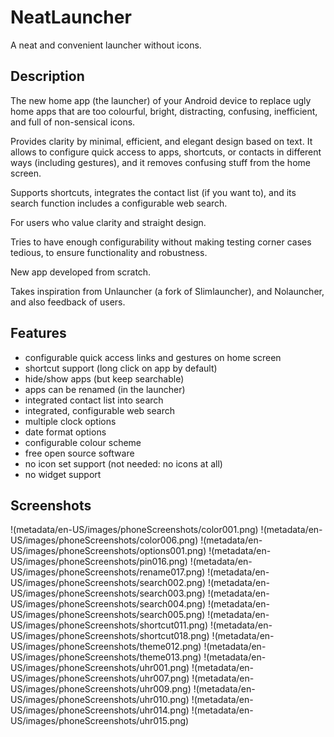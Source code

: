 # NeatLauncher

A neat and convenient launcher without icons.

## Description

The new home app (the launcher) of your Android device to replace
ugly home apps that are too colourful, bright, distracting,
confusing, inefficient, and full of non-sensical icons.

Provides clarity by minimal, efficient, and elegant design based
on text. It allows to configure quick access to apps, shortcuts,
or contacts in different ways (including gestures), and it removes
confusing stuff from the home screen.

Supports shortcuts, integrates the contact list (if you want to),
and its search function includes a configurable web search.

For users who value clarity and straight design.

Tries to have enough configurability without making testing corner
cases tedious, to ensure functionality and robustness.

New app developed from scratch.

Takes inspiration from Unlauncher (a fork of Slimlauncher), and
Nolauncher, and also feedback of users.

## Features

  - configurable quick access links and gestures on home screen
  - shortcut support (long click on app by default)
  - hide/show apps (but keep searchable)
  - apps can be renamed (in the launcher)
  - integrated contact list into search
  - integrated, configurable web search
  - multiple clock options
  - date format options
  - configurable colour scheme
  - free open source software
  - no icon set support (not needed: no icons at all)
  - no widget support

## Screenshots

!(metadata/en-US/images/phoneScreenshots/color001.png)
!(metadata/en-US/images/phoneScreenshots/color006.png)
!(metadata/en-US/images/phoneScreenshots/options001.png)
!(metadata/en-US/images/phoneScreenshots/pin016.png)
!(metadata/en-US/images/phoneScreenshots/rename017.png)
!(metadata/en-US/images/phoneScreenshots/search002.png)
!(metadata/en-US/images/phoneScreenshots/search003.png)
!(metadata/en-US/images/phoneScreenshots/search004.png)
!(metadata/en-US/images/phoneScreenshots/search005.png)
!(metadata/en-US/images/phoneScreenshots/shortcut011.png)
!(metadata/en-US/images/phoneScreenshots/shortcut018.png)
!(metadata/en-US/images/phoneScreenshots/theme012.png)
!(metadata/en-US/images/phoneScreenshots/theme013.png)
!(metadata/en-US/images/phoneScreenshots/uhr001.png)
!(metadata/en-US/images/phoneScreenshots/uhr007.png)
!(metadata/en-US/images/phoneScreenshots/uhr009.png)
!(metadata/en-US/images/phoneScreenshots/uhr010.png)
!(metadata/en-US/images/phoneScreenshots/uhr014.png)
!(metadata/en-US/images/phoneScreenshots/uhr015.png)
